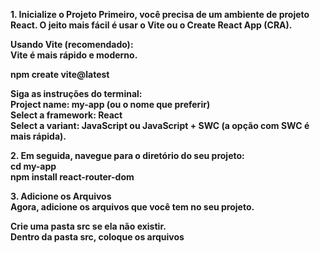 <strong>1. Inicialize o Projeto<strong>
Primeiro, você precisa de um ambiente de projeto React. O jeito mais fácil é usar o Vite ou o Create React App (CRA).<br>

Usando Vite (recomendado):<br>
Vite é mais rápido e moderno.<br>

npm create vite@latest<br>

Siga as instruções do terminal:<br>
Project name: my-app (ou o nome que preferir)<br>
Select a framework: React<br>
Select a variant: JavaScript ou JavaScript + SWC (a opção com SWC é mais rápida).<br>

<strong>2. Em seguida, navegue para o diretório do seu projeto:<strong><br>
cd my-app<br>
npm install react-router-dom

<strong>3. Adicione os Arquivos<strong><br>
Agora, adicione os arquivos que você tem no seu projeto.<br>

Crie uma pasta src se ela não existir.<br>
Dentro da pasta src, coloque os arquivos<br>
